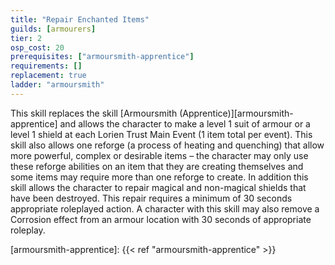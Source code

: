 ```yaml
---
title: "Repair Enchanted Items"
guilds: [armourers]
tier: 2
osp_cost: 20
prerequisites: ["armoursmith-apprentice"]
requirements: []
replacement: true
ladder: "armoursmith"
---
```

This skill replaces the skill [Armoursmith (Apprentice)][armoursmith-apprentice] and allows the character to make a level 1 suit of armour or a level 1 shield at each Lorien Trust Main Event (1 item total per event). This skill also allows one reforge (a process of heating and quenching) that allow more powerful, complex or desirable items – the character may only use these reforge abilities on an item that they are creating themselves and some items may require more than one reforge to create. In addition this skill allows the character to repair magical and non-magical shields that have been destroyed. This repair requires a minimum of 30 seconds appropriate roleplayed action. A character with this skill may also remove a Corrosion effect from an armour location with 30 seconds of appropriate roleplay.

[armoursmith-apprentice]: {{< ref "armoursmith-apprentice" >}}